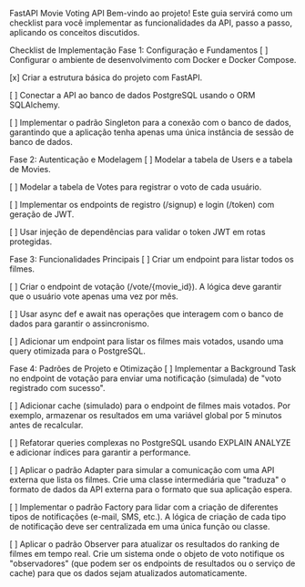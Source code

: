 FastAPI Movie Voting API
Bem-vindo ao projeto! Este guia servirá como um checklist para você implementar as funcionalidades da API, passo a passo, aplicando os conceitos discutidos.

Checklist de Implementação
Fase 1: Configuração e Fundamentos
[ ] Configurar o ambiente de desenvolvimento com Docker e Docker Compose.

[x] Criar a estrutura básica do projeto com FastAPI.

[ ] Conectar a API ao banco de dados PostgreSQL usando o ORM SQLAlchemy.

[ ] Implementar o padrão Singleton para a conexão com o banco de dados, garantindo que a aplicação tenha apenas uma única instância de sessão de banco de dados.

Fase 2: Autenticação e Modelagem
[ ] Modelar a tabela de Users e a tabela de Movies.

[ ] Modelar a tabela de Votes para registrar o voto de cada usuário.

[ ] Implementar os endpoints de registro (/signup) e login (/token) com geração de JWT.

[ ] Usar injeção de dependências para validar o token JWT em rotas protegidas.

Fase 3: Funcionalidades Principais
[ ] Criar um endpoint para listar todos os filmes.

[ ] Criar o endpoint de votação (/vote/{movie_id}). A lógica deve garantir que o usuário vote apenas uma vez por mês.

[ ] Usar async def e await nas operações que interagem com o banco de dados para garantir o assincronismo.

[ ] Adicionar um endpoint para listar os filmes mais votados, usando uma query otimizada para o PostgreSQL.

Fase 4: Padrões de Projeto e Otimização
[ ] Implementar a Background Task no endpoint de votação para enviar uma notificação (simulada) de "voto registrado com sucesso".

[ ] Adicionar cache (simulado) para o endpoint de filmes mais votados. Por exemplo, armazenar os resultados em uma variável global por 5 minutos antes de recalcular.

[ ] Refatorar queries complexas no PostgreSQL usando EXPLAIN ANALYZE e adicionar índices para garantir a performance.

[ ] Aplicar o padrão Adapter para simular a comunicação com uma API externa que lista os filmes. Crie uma classe intermediária que "traduza" o formato de dados da API externa para o formato que sua aplicação espera.

[ ] Implementar o padrão Factory para lidar com a criação de diferentes tipos de notificações (e-mail, SMS, etc.). A lógica de criação de cada tipo de notificação deve ser centralizada em uma única função ou classe.

[ ] Aplicar o padrão Observer para atualizar os resultados do ranking de filmes em tempo real. Crie um sistema onde o objeto de voto notifique os "observadores" (que podem ser os endpoints de resultados ou o serviço de cache) para que os dados sejam atualizados automaticamente.
